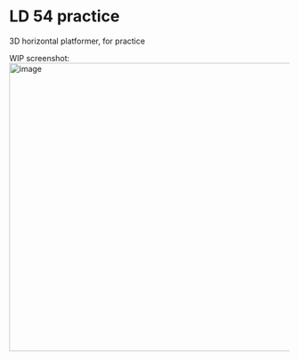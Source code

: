 # LD 54 practice
3D horizontal platformer, for practice

WIP screenshot:
<img width="889" height="519" alt="image" src="https://github.com/user-attachments/assets/4067322a-a952-4504-a000-d1658bcf4713" />

